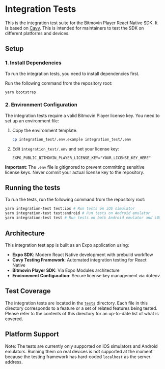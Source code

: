 # Integration Tests

This is the integration test suite for the Bitmovin Player React Native SDK. It is based on [Cavy](https://github.com/pixielabs/cavy).
This is intended for maintainers to test the SDK on different platforms and devices.

## Setup

### 1. Install Dependencies

To run the integration tests, you need to install dependencies first.

Run the following command from the repository root:

```sh
yarn bootstrap
```

### 2. Environment Configuration

The integration tests require a valid Bitmovin Player license key. You need to set up an environment file:

1. Copy the environment template:

   ```sh
   cp integration_test/.env.example integration_test/.env
   ```

2. Edit `integration_test/.env` and set your license key:
   ```
   EXPO_PUBLIC_BITMOVIN_PLAYER_LICENSE_KEY="YOUR_LICENSE_KEY_HERE"
   ```

**Important**: The `.env` file is gitignored to prevent committing sensitive license keys. Never commit your actual license key to the repository.

## Running the tests

To run the tests, run the following command from the repository root:

```sh
yarn integration-test test:ios # Run tests on iOS simulator
yarn integration-test test:android # Run tests on Android emulator
yarn integration-test test # Run tests on both Android emulator and iOS simulator
```

## Architecture

This integration test app is built as an Expo application using:

- **Expo SDK**: Modern React Native development with prebuild workflow
- **Cavy Testing Framework**: Automated integration testing for React Native
- **Bitmovin Player SDK**: Via Expo Modules architecture
- **Environment Configuration**: Secure license key management via dotenv


## Test Coverage

The integration tests are located in the [`tests`](./tests) directory. Each file in this directory corresponds to a feature or a set of related features being tested. Please refer to the contents of this directory for an up-to-date list of what is covered.

## Platform Support

Note: The tests are currently only supported on iOS simulators and Android emulators. Running them on real devices is not supported at the moment because the testing framework has hard-coded `localhost` as the server address.
